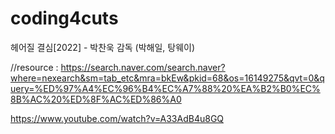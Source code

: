 # coding4cuts
헤어질 결심[2022] - 박찬욱 감독 (박해일, 탕웨이)

//resource : 
https://search.naver.com/search.naver?where=nexearch&sm=tab_etc&mra=bkEw&pkid=68&os=16149275&qvt=0&query=%ED%97%A4%EC%96%B4%EC%A7%88%20%EA%B2%B0%EC%8B%AC%20%ED%8F%AC%ED%86%A0

https://www.youtube.com/watch?v=A33AdB4u8GQ

